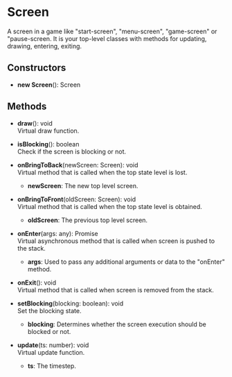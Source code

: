 # Screen

A screen in a game like "start-screen", "menu-screen", "game-screen" or "pause-screen.
It is your top-level classes with methods for updating, drawing, entering, exiting.
## Constructors
- **new Screen**(): Screen   
## Methods
- **draw**(): void   
Virtual draw function.

- **isBlocking**(): boolean   
Check if the screen is blocking or not.

- **onBringToBack**(newScreen: Screen): void   
Virtual method that is called when the top state level is lost.
   - **newScreen**: The new top level screen.

- **onBringToFront**(oldScreen: Screen): void   
Virtual method that is called when the top state level is obtained.
   - **oldScreen**: The previous top level screen.

- **onEnter**(args: any): Promise   
Virtual asynchronous method that is called when screen is pushed to the stack.
   - **args**: Used to pass any additional arguments or data to the "onEnter" method.

- **onExit**(): void   
Virtual method that is called when screen is removed from the stack.

- **setBlocking**(blocking: boolean): void   
Set the blocking state.
   - **blocking**: Determines whether the screen execution should be blocked or not.

- **update**(ts: number): void   
Virtual update function.
   - **ts**: The timestep.
